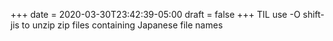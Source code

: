 +++
date = 2020-03-30T23:42:39-05:00
draft = false
+++
TIL use -O shift-jis to unzip zip files containing Japanese file names